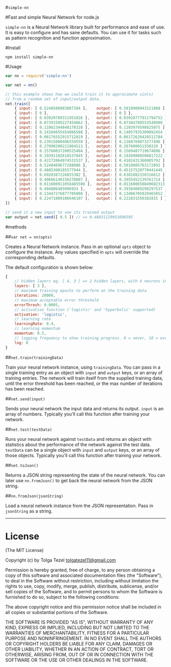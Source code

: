 #`simple-nn`

#Fast and simple Neural Network for node.js

`simple-nn` is a Neural Network library built for performance and ease of use. It is easy to configure and has sane defaults. You can use it for tasks such as pattern recognition and function approximation. 

#Install
```
npm install simple-nn
```

#Usage
```javascript
var nn = require('simple-nn')

var net = nn()

// this example shows how we could train it to approximate sin(x)
// from a random set of input/output data.
net.train([
    { input: [ 0.5248588903807104 ],    output: [ 0.5010908941521808 ] },
    { input: [ 0 ],                     output: [ 0 ] },            
    { input: [ 0.03929789311951026 ],   output: [ 0.03928777911794752 ] },
    { input: [ 0.07391509227454662 ],   output: [ 0.07384780553540908 ] },
    { input: [ 0.11062344848178328 ],   output: [ 0.1103979598825075 ] },
    { input: [ 0.14104655454866588 ],   output: [ 0.14057935309092454 ] },
    { input: [ 0.06176552915712819 ],   output: [ 0.06172626426511784 ] },
    { input: [ 0.23915000406559558 ],   output: [ 0.2368769073277496 ] },
    { input: [ 0.27090200221864513 ],   output: [ 0.267600651550329 ] },
    { input: [ 0.15760037200525404 ],   output: [ 0.1569487719674096 ] },
    { input: [ 0.19391102618537845 ],   output: [ 0.19269808506017222 ] },
    { input: [ 0.42272064974531537 ],   output: [ 0.4102431360805792 ] },
    { input: [ 0.5248469677288086 ],    output: [ 0.5010805763172892 ] },
    { input: [ 0.4685300185577944 ],    output: [ 0.45157520770441445 ] },
    { input: [ 0.6920387226855382 ],    output: [ 0.6381082150316612 ] },
    { input: [ 0.40666140150278807 ],   output: [ 0.3955452139761714 ] },
    { input: [ 0.011600911058485508 ],  output: [ 0.011600650849602313 ] },
    { input: [ 0.404806485096924 ],     output: [ 0.39384089298297537 ] },
    { input: [ 0.13447276877705008 ],   output: [ 0.13406785820465852 ] },
    { input: [ 0.22471809106646107 ],   output: [ 0.222831550102815 ] } 
])

// send it a new input to see its trained output
var output = net.send([ 0.5 ]) // => 0.48031129953896595
```

#methods

##`var net = nn(opts)`

Creates a Neural Network instance. Pass in an optional `opts` object to configure the instance. Any values specified in `opts` will override the corresponding defaults.

The default configuration is shown below:
```javascript
{
    // hidden layers eg. [ 4, 3 ] => 2 hidden layers, with 4 neurons in the first, and 3 in the second.
    layers: [ 3 ],
    // maximum training epochs to perform on the training data
    iterations: 20000,
    // maximum acceptable error threshold
    errorThresh: 0.0005,
    // activation function ('logistic' and 'hyperbolic' supported)
    activation: 'logistic',
    // learning rate
    learningRate: 0.4,
    // learning momentum
    momentum: 0.5,
    // logging frequency to show training progress. 0 = never, 10 = every 10 iterations.
    log: 0   
}
```

##`net.train(trainingData)`

Train your neural network instance, using `trainingData`. You can pass in a single training entry as an object with `input` and `output` keys, or an array of training entries. The network will train itself from the supplied training data, until the error threshold has been reached, or the max number of iterations has been reached.

##`net.send(input)`

Sends your neural network the input data and returns its output. `input` is an array of numbers. Typically you'll call this function after training your network.

##`net.test(testData)`

Runs your neural network against `testData` and returns an object with statistics about the performance of the network against the test data. `testData` can be a single object with `input` and `output` keys, or an array of those objects. Typically you'll call this function after training your network.

##`net.toJson()`

Returns a JSON string representing the state of the neural network. You can later use `nn.fromJson()` to get back the neural network from the JSON string.

##`nn.fromJson(jsonString)`

Load a neural network instance from the JSON representation. Pass in `jsonString` as a string.


-------

# License 

(The MIT License)

Copyright (c) by Tolga Tezel <tolgatezel11@gmail.com>

Permission is hereby granted, free of charge, to any person obtaining a copy
of this software and associated documentation files (the "Software"), to deal
in the Software without restriction, including without limitation the rights
to use, copy, modify, merge, publish, distribute, sublicense, and/or sell
copies of the Software, and to permit persons to whom the Software is
furnished to do so, subject to the following conditions:

The above copyright notice and this permission notice shall be included in
all copies or substantial portions of the Software.

THE SOFTWARE IS PROVIDED "AS IS", WITHOUT WARRANTY OF ANY KIND, EXPRESS OR
IMPLIED, INCLUDING BUT NOT LIMITED TO THE WARRANTIES OF MERCHANTABILITY,
FITNESS FOR A PARTICULAR PURPOSE AND NONINFRINGEMENT. IN NO EVENT SHALL THE
AUTHORS OR COPYRIGHT HOLDERS BE LIABLE FOR ANY CLAIM, DAMAGES OR OTHER
LIABILITY, WHETHER IN AN ACTION OF CONTRACT, TORT OR OTHERWISE, ARISING FROM,
OUT OF OR IN CONNECTION WITH THE SOFTWARE OR THE USE OR OTHER DEALINGS IN
THE SOFTWARE.

